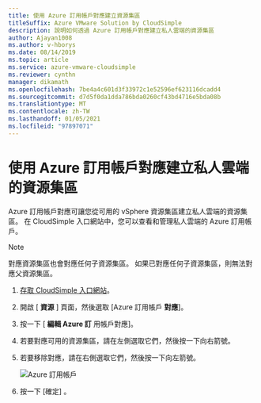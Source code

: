 ```yaml
---
title: 使用 Azure 訂用帳戶對應建立資源集區
titleSuffix: Azure VMware Solution by CloudSimple
description: 說明如何透過 Azure 訂用帳戶對應建立私人雲端的資源集區
author: Ajayan1008
ms.author: v-hborys
ms.date: 08/14/2019
ms.topic: article
ms.service: azure-vmware-cloudsimple
ms.reviewer: cynthn
manager: dikamath
ms.openlocfilehash: 7be4a4c601d3f33972c1e52596ef623116dcadd4
ms.sourcegitcommit: d7d5f0da1dda786bda0260cf43bd4716e5bda08b
ms.translationtype: MT
ms.contentlocale: zh-TW
ms.lasthandoff: 01/05/2021
ms.locfileid: "97897071"
---
```

# <a name="create-resource-pools-for-your-private-cloud-with-azure-subscription-mapping"></a>使用 Azure 訂用帳戶對應建立私人雲端的資源集區
Azure 訂用帳戶對應可讓您從可用的 vSphere 資源集區建立私人雲端的資源集區。 在 CloudSimple 入口網站中，您可以查看和管理私人雲端的 Azure 訂用帳戶。

> [!NOTE]
> 對應資源集區也會對應任何子資源集區。 如果已對應任何子資源集區，則無法對應父資源集區。

1. [存取 CloudSimple 入口網站](access-cloudsimple-portal.md)。
2. 開啟 [ **資源** ] 頁面，然後選取 [Azure 訂用帳戶 **對應**]。  
3. 按一下 [ **編輯 Azure 訂** 用帳戶對應]。  
4. 若要對應可用的資源集區，請在左側選取它們，然後按一下向右箭號。 
5. 若要移除對應，請在右側選取它們，然後按一下向左箭號。 

    ![Azure 訂用帳戶](media/resources-azure-mapping.png)

6. 按一下 [確定]  。
